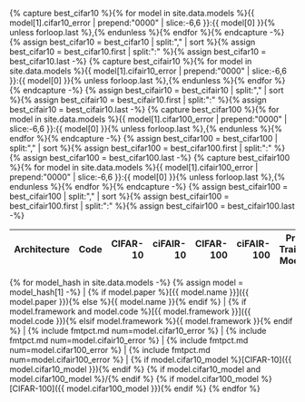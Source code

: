 {% capture best_cifar10 %}{% for model in site.data.models %}{{ model[1].cifar10_error | prepend:"0000" | slice:-6,6 }}:{{ model[0] }}{% unless forloop.last %},{% endunless %}{% endfor %}{% endcapture -%}
{% assign best_cifar10 = best_cifar10 | split:"," | sort %}{% assign best_cifar10 = best_cifar10.first | split:":" %}{% assign best_cifar10 = best_cifar10.last -%}
{% capture best_cifair10 %}{% for model in site.data.models %}{{ model[1].cifair10_error | prepend:"0000" | slice:-6,6 }}:{{ model[0] }}{% unless forloop.last %},{% endunless %}{% endfor %}{% endcapture -%}
{% assign best_cifair10 = best_cifair10 | split:"," | sort %}{% assign best_cifair10 = best_cifair10.first | split:":" %}{% assign best_cifair10 = best_cifair10.last -%}
{% capture best_cifar100 %}{% for model in site.data.models %}{{ model[1].cifar100_error | prepend:"0000" | slice:-6,6 }}:{{ model[0] }}{% unless forloop.last %},{% endunless %}{% endfor %}{% endcapture -%}
{% assign best_cifar100 = best_cifar100 | split:"," | sort %}{% assign best_cifar100 = best_cifar100.first | split:":" %}{% assign best_cifar100 = best_cifar100.last -%}
{% capture best_cifair100 %}{% for model in site.data.models %}{{ model[1].cifair100_error | prepend:"0000" | slice:-6,6 }}:{{ model[0] }}{% unless forloop.last %},{% endunless %}{% endfor %}{% endcapture -%}
{% assign best_cifair100 = best_cifair100 | split:"," | sort %}{% assign best_cifair100 = best_cifair100.first | split:":" %}{% assign best_cifair100 = best_cifair100.last -%}

| Architecture | Code | CIFAR-10 | ciFAIR-10 | CIFAR-100 | ciFAIR-100 | Pre-Trained Models |
|--------------|------|---------:|----------:|----------:|-----------:|--------------------|
{% for model_hash in site.data.models -%}
{% assign model = model_hash[1] -%}
| {% if model.paper %}[{{ model.name }}]({{ model.paper }}){% else %}{{ model.name }}{% endif %} | {% if model.framework and model.code %}[{{ model.framework }}]({{ model.code }}){% elsif model.framework %}{{ model.framework }}{% endif %} | {% include fmtpct.md num=model.cifar10_error %} | {% include fmtpct.md num=model.cifair10_error %} | {% include fmtpct.md num=model.cifar100_error %} | {% include fmtpct.md num=model.cifair100_error %} | {% if model.cifar10_model %}[CIFAR-10]({{ model.cifar10_model }}){% endif %} {% if model.cifar10_model and model.cifar100_model %}/{% endif %} {% if model.cifar100_model %}[CIFAR-100]({{ model.cifar100_model }}){% endif %}
{% endfor %}